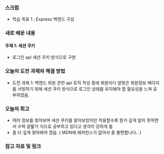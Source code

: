 
### 스크럼
- 학습 목표 1 : Express 백엔드 구성

### 새로 배운 내용
#### 주제 1: 세션 쿠키
- 로그인 api 세션 쿠키 방식으로 구현

### 오늘의 도전 과제와 해결 방법
- 도전 과제 1: 백엔드 회원 관련 api 로직 작성 중에 회원마다 알맞은 회원정보 페이지를 서빙하기 위해
            세션 쿠키 방식으로 로그인 상태를 유지해야 할 필요성을 느껴 공부하였음.

### 오늘의 회고
- 여러 정보를 찾아보며 세션 쿠키를 알아보았지만 적용할수록 뭔가 깊게 알지 못하면서 수박 겉핥기 식으로 공부하고 있다고 생각이 강하게 듦
- 좀 더 깊게 찾아봐야 겠음. ( MDN에 레퍼런스가 없어서 좀 불편합니다.. )

  
### 참고 자료 및 링크

